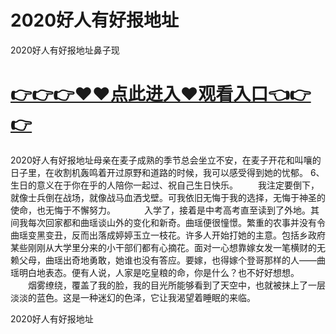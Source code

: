 # 2020好人有好报地址
2020好人有好报地址鼻子现

# <a href="https://github.com/clnnews/qxgge/issues/2">👉👉👉♥♥点此进入♥观看入口👈👉👉</a>

2020好人有好报地址母亲在麦子成熟的季节总会坐立不安，在麦子开花和叫嚷的日子里，在收割机轰鸣着开过原野和道路的时候，我可以感受得到她的忧郁。
	6、生日的意义在于你在乎的人陪你一起过、祝自己生日快乐。
　　我注定要倒下，就像士兵倒在战场，就像战马血洒戈壁。可我依旧无悔于我的选择，无悔于神圣的使命，也无悔于不懈努力。
　　　入学了，接着是中考高考直至读到了外地。其间我每次回家都和曲瑶谈山外的变化和新奇。曲瑶便很憧憬。繁重的农事并没有令曲瑶变黑变丑，反而出落成婷婷玉立一枝花。许多人开始打她的主意。包括乡政府某些刚刚从大学里分来的小干部们都有心摘花。面对一心想靠嫁女发一笔横财的无赖父母，曲瑶出奇地勇敢，她谁也没有答应。要嫁，也得嫁个登哥那样的人——曲瑶明白地表态。便有人说，人家是吃皇粮的命，你是什么？也不好好想想。
　　烟雾缭绕，覆盖了我的脸，我的目光所能够看到了天空中，也就被抹上了一层淡淡的蓝色。这是一种迷幻的色泽，它让我渴望着睡眠的来临。

2020好人有好报地址
